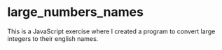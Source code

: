 large_numbers_names
===================

This is a JavaScript exercise where I created a program to convert large integers to their english names.
